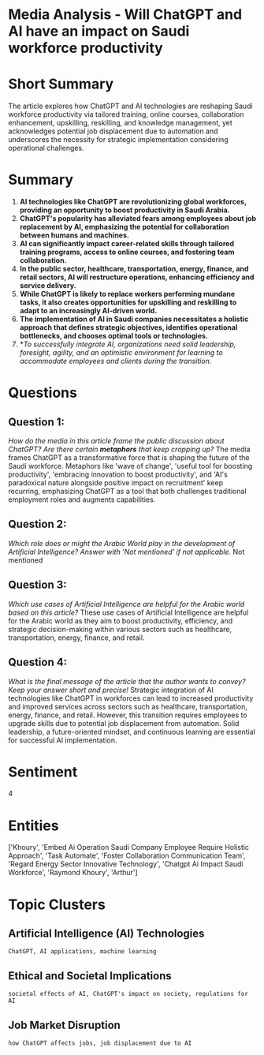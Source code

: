 # Media Analysis - Will ChatGPT and AI have an impact on Saudi workforce productivity

# Short Summary
The article explores how ChatGPT and AI technologies are reshaping Saudi workforce productivity via tailored training, online courses, collaboration enhancement, upskilling, reskilling, and knowledge management, yet acknowledges potential job displacement due to automation and underscores the necessity for strategic implementation considering operational challenges.

# Summary
1. **AI technologies like ChatGPT are revolutionizing global workforces, providing an opportunity to boost productivity in Saudi Arabia.**
2. **ChatGPT's popularity has alleviated fears among employees about job replacement by AI, emphasizing the potential for collaboration between humans and machines.**
3. **AI can significantly impact career-related skills through tailored training programs, access to online courses, and fostering team collaboration.**
4. **In the public sector, healthcare, transportation, energy, finance, and retail sectors, AI will restructure operations, enhancing efficiency and service delivery.**
5. **While ChatGPT is likely to replace workers performing mundane tasks, it also creates opportunities for upskilling and reskilling to adapt to an increasingly AI-driven world.**
6. **The implementation of AI in Saudi companies necessitates a holistic approach that defines strategic objectives, identifies operational bottlenecks, and chooses optimal tools or technologies.**
7. **To successfully integrate AI, organizations need solid leadership, foresight, agility, and an optimistic environment for learning to accommodate employees and clients during the transition.*

# Questions
## Question 1:
*How do the media in this article frame the public discussion about ChatGPT? Are there certain **metaphors** that keep cropping up?*
The media frames ChatGPT as a transformative force that is shaping the future of the Saudi workforce. Metaphors like 'wave of change', 'useful tool for boosting productivity', 'embracing innovation to boost productivity', and 'AI's paradoxical nature alongside positive impact on recruitment' keep recurring, emphasizing ChatGPT as a tool that both challenges traditional employment roles and augments capabilities.
## Question 2:
*Which role does or might the Arabic World play in the development of Artificial Intelligence? Answer with 'Not mentioned' if not applicable.*
Not mentioned
## Question 3:
*Which use cases of Artificial Intelligence are helpful for the Arabic world based on this article?*
These use cases of Artificial Intelligence are helpful for the Arabic world as they aim to boost productivity, efficiency, and strategic decision-making within various sectors such as healthcare, transportation, energy, finance, and retail.
## Question 4:
*What is the final message of the article that the author wants to convey? Keep your answer short and precise!*
Strategic integration of AI technologies like ChatGPT in workforces can lead to increased productivity and improved services across sectors such as healthcare, transportation, energy, finance, and retail. However, this transition requires employees to upgrade skills due to potential job displacement from automation. Solid leadership, a future-oriented mindset, and continuous learning are essential for successful AI implementation.

# Sentiment
4

# Entities
['Khoury', 'Embed Ai Operation Saudi Company Employee Require Holistic Approach', 'Task Automate', 'Foster Collaboration Communication Team', 'Regard Energy Sector Innovative Technology', 'Chatgpt Ai Impact Saudi Workforce', 'Raymond Khoury', 'Arthur']

# Topic Clusters
## Artificial Intelligence (AI) Technologies
	ChatGPT, AI applications, machine learning
## Ethical and Societal Implications
	societal effects of AI, ChatGPT's impact on society, regulations for AI
## Job Market Disruption
	how ChatGPT affects jobs, job displacement due to AI

